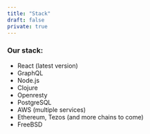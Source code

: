 ```yaml
---
title: "Stack"
draft: false
private: true
---
```


### Our stack:
- React (latest version)
- GraphQL
- Node.js
- Clojure
- Openresty
- PostgreSQL
- AWS (multiple services)
- Ethereum, Tezos (and more chains to come)
- FreeBSD

